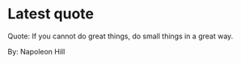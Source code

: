 # Latest quote 

Quote: If you cannot do great things, do small things in a great way. 

By: Napoleon Hill